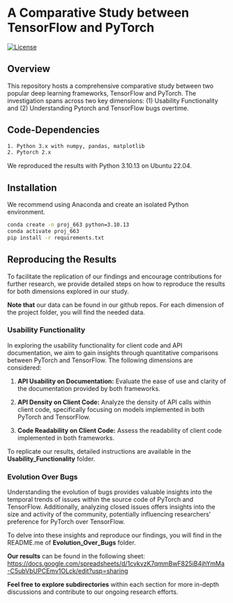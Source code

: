 # A Comparative Study between TensorFlow and PyTorch

[![License](https://img.shields.io/badge/License-MIT-blue.svg)](LICENSE)

## Overview
This repository hosts a comprehensive comparative study between two popular deep learning frameworks, TensorFlow and PyTorch. The investigation spans across two key dimensions: (1) Usability Functionality and (2) Understanding Pytorch and TensorFlow bugs overtime.

## Code-Dependencies
```bash
1. Python 3.x with numpy, pandas, matplotlib
2. Pytorch 2.x
```
We reproduced the results with Python 3.10.13 on Ubuntu 22.04.

## Installation 

We recommend using Anaconda and create an isolated Python environment.

```bash
conda create -n proj_663 python=3.10.13
conda activate proj_663
pip install -r requirements.txt
```
## Reproducing the Results 

To facilitate the replication of our findings and encourage contributions for further research, we provide detailed steps on how to reproduce the results for both dimensions explored in our study.

**Note that** our data can be found in our github repos. For each dimension of the project folder, you will find the needed data. 


### Usability Functionality

In exploring the usability functionality for client code and API documentation, we aim to gain insights through quantitative comparisons between PyTorch and TensorFlow. The following dimensions are considered:

1. **API Usability on Documentation:** Evaluate the ease of use and clarity of the documentation provided by both frameworks.

2. **API Density on Client Code:** Analyze the density of API calls within client code, specifically focusing on models implemented in both PyTorch and TensorFlow.

3. **Code Readability on Client Code:** Assess the readability of client code implemented in both frameworks.

To replicate our results, detailed instructions are available in the **Usability_Functionality** folder.

### Evolution Over Bugs

Understanding the evolution of bugs provides valuable insights into the temporal trends of issues within the source code of PyTorch and TensorFlow. Additionally, analyzing closed issues offers insights into the size and activity of the community, potentially influencing researchers' preference for PyTorch over TensorFlow.

To delve into these insights and reproduce our findings, you will find in the README.me of **Evolution_Over_Bugs** folder.


**Our results** can be found in the following sheet: https://docs.google.com/spreadsheets/d/1cvkvzK7qmmBwF825iB4jhYmMa-C5ubVbUPCEmv1OLck/edit?usp=sharing



**Feel free to explore subdirectories** within each section for more in-depth discussions and contribute to our ongoing research efforts.
